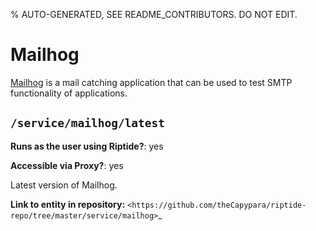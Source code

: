 % AUTO-GENERATED, SEE README_CONTRIBUTORS. DO NOT EDIT.

# Mailhog

[Mailhog] is a mail catching application that can be used to test SMTP functionality
of applications.


## `/service/mailhog/latest`

**Runs as the user using Riptide?**: yes

**Accessible via Proxy?**: yes

Latest version of Mailhog.

**Link to entity in repository:** `<https://github.com/theCapypara/riptide-repo/tree/master/service/mailhog>`_

[mailhog]: https://github.com/mailhog/MailHog
